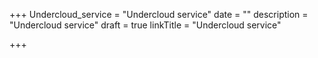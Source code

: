 +++
Undercloud_service = "Undercloud service"
date = ""
description = "Undercloud service"
draft = true
linkTitle = "Undercloud service"

+++
